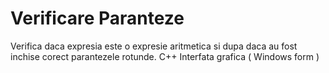# Verificare Paranteze
Verifica daca expresia este o expresie aritmetica si dupa daca au fost inchise corect parantezele rotunde.
C++
Interfata grafica ( Windows form )
